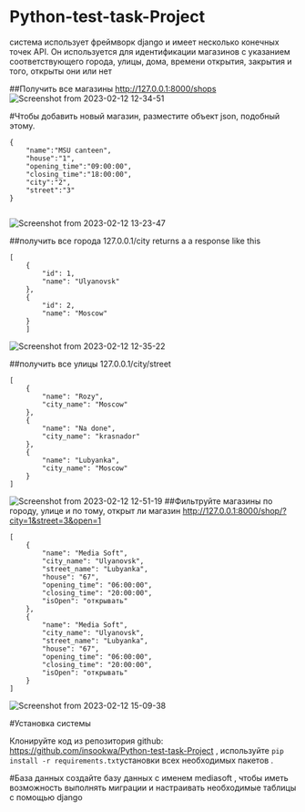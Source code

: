 # Python-test-task-Project
система использует фреймворк django и имеет несколько конечных точек API. Он используется для идентификации магазинов с указанием соответствующего города, улицы, дома, времени открытия, закрытия и того, открыты они или нет


##Получить все магазины
http://127.0.0.1:8000/shops
![Screenshot from 2023-02-12 12-34-51](https://user-images.githubusercontent.com/42169195/218313748-2c4e1bbc-d7fa-4183-acba-9fc755fd9648.png)



#Чтобы добавить новый магазин, разместите объект json, подобный этому.
```
{
    "name":"MSU canteen",
    "house":"1",
    "opening_time":"09:00:00",
    "closing_time":"18:00:00",
    "city":"2",
    "street":"3"
}


```
![Screenshot from 2023-02-12 13-23-47](https://user-images.githubusercontent.com/42169195/218313502-9524a758-41bd-4549-9c78-3603227f580e.png)

##получить все города
127.0.0.1/city
returns a a response like this 
```
[
    {
        "id": 1,
        "name": "Ulyanovsk"
    },
    {
        "id": 2,
        "name": "Moscow"
    }
    ]
 ```

![Screenshot from 2023-02-12 12-35-22](https://user-images.githubusercontent.com/42169195/218313667-01d984a6-ec37-45ce-acec-eef7b3ad30b5.png)


##получить все улицы
127.0.0.1/city/street

```
[
    {
        "name": "Rozy",
        "city_name": "Moscow"
    },
    {
        "name": "Na done",
        "city_name": "krasnador"
    },
    {
        "name": "Lubyanka",
        "city_name": "Moscow"
    }
]

```
![Screenshot from 2023-02-12 12-51-19](https://user-images.githubusercontent.com/42169195/218313565-0eb545ed-feba-450f-931d-b8e092354b4b.png)
##Фильтруйте магазины по городу, улице и по тому, открыт ли магазин
http://127.0.0.1:8000/shop/?city=1&street=3&open=1



```
[
    {
        "name": "Media Soft",
        "city_name": "Ulyanovsk",
        "street_name": "Lubyanka",
        "house": "67",
        "opening_time": "06:00:00",
        "closing_time": "20:00:00",
        "isOpen": "открывать"
    },
    {
        "name": "Media Soft",
        "city_name": "Ulyanovsk",
        "street_name": "Lubyanka",
        "house": "67",
        "opening_time": "06:00:00",
        "closing_time": "20:00:00",
        "isOpen": "открывать"
    }
]
```
![Screenshot from 2023-02-12 15-09-38](https://user-images.githubusercontent.com/42169195/218313627-a4bca304-73ad-4f87-b6cd-ec3e36e7eff8.png)



#Установка системы

Клонируйте код из репозитория github: https://github.com/insookwa/Python-test-task-Project 
, используйте  ```pip install -r requirements.txt```установки всех необходимых пакетов .

#База данных
создайте базу данных с именем mediasoft , чтобы иметь возможность выполнять миграции и настраивать необходимые таблицы с помощью django
